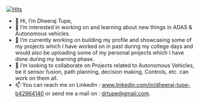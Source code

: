 [![Hits](https://hits.seeyoufarm.com/api/count/incr/badge.svg?url=https%3A%2F%2Fhttps%2F%2Fgithub.com%2Fdrtupe&count_bg=%23FB0000&title_bg=%23555555&icon=&icon_color=%23FFFFFF&title=hits&edge_flat=false)](https://hits.seeyoufarm.com)

- 👋 Hi, I’m Dheeraj Tupe,
- 👀 I’m interested in working on and learning about new things in ADAS & Autonomous vehicles. 
- 🌱 I’m currently working on building my profile and showcasing some of my projects which I have worked on in past during my college days and would also be              uploading some of my personal projects which I have done during my learning phase.
- 💞️ I’m looking to collaborate on Projects related to Autonomous Vehicles, be it sensor fusion, path planning, decision making, Controls, etc. can work on them          all.
- 📫 You can reach me on Linkedin : www.linkedin.com/in/dheeraj-tupe-b42964140 or send me a mail on : drtupe@gmail.com.

<!---
drtupe/drtupe is a ✨ special ✨ repository because its `README.md` (this file) appears on your GitHub profile.
You can click the Preview link to take a look at your changes.
--->
